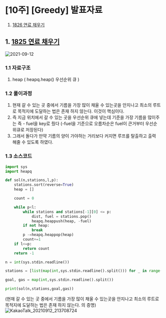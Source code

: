 # [10주] [Greedy] 발표자료
1. [1826 연료 채우기](#1-1826-연료-채우기)

## 1. [1825 연료 채우기](https://www.acmicpc.net/problem/1826)
![2021-09-12](https://user-images.githubusercontent.com/69501435/132987359-4449b02b-ca68-4408-a88a-9f1ede275445.png)



### 1.1 자료구조
1. heap ( heapq.heap() 우선순위 큐 )

### 1.2 풀이과정
1. 현재 갈 수 있는 곳 중에서 기름을 가장 많이 채울 수 있는곳을 안지나고 최소의 루트로 목적지에 도달하는 법은 존재 하지 않는다. 이것이 핵심이다.
2. 즉 지금 위치에서 갈 수 있는 곳을 우선순위 큐에 넣는데 기준을 가장 기름을 많이주는 즉 - fuel을 key로 줬다 (-fuel을 기준으로 오름차순은 fuel이 큰거부터 우선순위큐로 저장된다)
3. 그래서 돌다가 만약 기름의 양이 가야하는 거리보다 커지면 루프를 탈출하고 출력 해줄 수 있도록 하였다.

### 1.3 소스코드

```python
import sys
import heapq

def sol(n,stations,l,p):
    stations.sort(reverse=True)
    heap = []

    count = 0

    while p<l:
        while stations and stations[-1][0] <= p:
            dist, fuel = stations.pop()
            heapq.heappush(heap, -fuel)
        if not heap:
            break
        p -=heapq.heappop(heap)
        count+=1
    if l<=p:
        return count
    return -1

n = int(sys.stdin.readline())

stations = [list(map(int,sys.stdin.readline().split())) for _ in range(n)]

goal, gas = map(int,sys.stdin.readline().split())

print(sol(n,stations,goal,gas))


```

(현재 갈 수 있는 곳 중에서 기름을 가장 많이 채울 수 있는곳을 안지나고 최소의 루트로 목적지에 도달하는 법은 존재 하지 않는다. 의 증명)
![KakaoTalk_20210912_213708724](https://user-images.githubusercontent.com/69501435/132987848-16fb03fc-05be-43fb-9b97-1b7365ae8f70.jpg)
